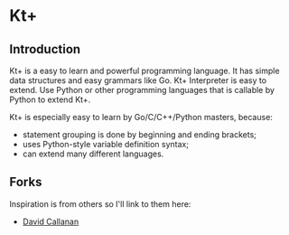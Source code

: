 # Kt+
## Introduction
Kt+ is a easy to learn and powerful programming language. It has simple data structures and easy grammars like Go.
Kt+ Interpreter is easy to extend. Use Python or other programming languages that is callable by Python to extend Kt+.

Kt+ is especially easy to learn by Go/C/C++/Python masters, because:
- statement grouping is done by beginning and ending brackets;
- uses Python-style variable definition syntax;
- can extend many different languages.

## Forks
Inspiration is from others so I'll link to them here:
- [David Callanan](https://github.com/davidcallanan/py-myopl-code)
